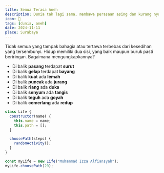 ```yaml
---
title: Semua Terasa Aneh
description: Dunia tak lagi sama, membawa perasaan asing dan kurang nyaman di dalam hati
icon: 👣
tags: [dunia, aneh]
date: 2024-11-11
place: Surabaya
---
```


Tidak semua yang tampak bahagia atau tertawa terbebas dari kesedihan yang tersembunyi. Hidup memiliki dua sisi, yang baik maupun buruk pasti beriringan. Bagaimana mengungkapkannya?

- Di balik **pasang** terdapat **surut**
- Di balik **gelap** terdapat **bayang**
- Di balik **kuat** ada **lemah**
- Di balik **puncak** ada **jurang**
- Di balik **riang** ada **duka**
- Di balik **senyum** ada **tangis**
- Di balik **teguh** ada **goyah**
- Di balik **cemerlang** ada **redup**

```javascript
class Life {
  constructor(name) {
    this.name = name;
    this.path = [];
  }

  choosePath(steps) {
    randomActivity();
  }
}

const myLife = new Life("Muhammad Izza Alfiansyah");
myLife.choosePath(20);
